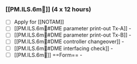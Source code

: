 ### [[PM.ILS.6m🛬]] (4 x 12 hours)
- [ ] Apply for [[NOTAM]]
- [ ] [[PM.ILS.6m🛬#DME parameter print-out Tx-A]] -
- [ ] [[PM.ILS.6m🛬#DME parameter print-out Tx-B]] -
- [ ] [[PM.ILS.6m🛬#DME controller changeover]] -
- [ ] [[PM.ILS.6m🛬#DME interfacing check]] -
- [ ] [[PM.ILS.6m🛬]] ==Form== -